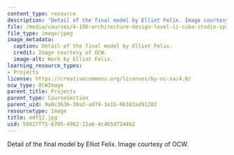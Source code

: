 ```yaml
---
content_type: resource
description: 'Detail of the final model by Elliot Felix. Image courtesy of OCW. '
file: /media/courses/4-196-architecture-design-level-ii-cuba-studio-spring-2004/58827f756705496221a64c465d7244b2_edf12.jpg
file_type: image/jpeg
image_metadata:
  caption: Detail of the final model by Elliot Felix.
  credit: Image courtesy of OCW.
  image-alt: Work by Elliot Felix.
learning_resource_types:
- Projects
license: https://creativecommons.org/licenses/by-nc-sa/4.0/
ocw_type: OCWImage
parent_title: Projects
parent_type: CourseSection
parent_uid: 9a0c3636-30a3-ad74-1e1b-96382ad91282
resourcetype: Image
title: edf12.jpg
uid: 58827f75-6705-4962-21a6-4c465d7244b2
---
```

Detail of the final model by Elliot Felix. Image courtesy of OCW. 